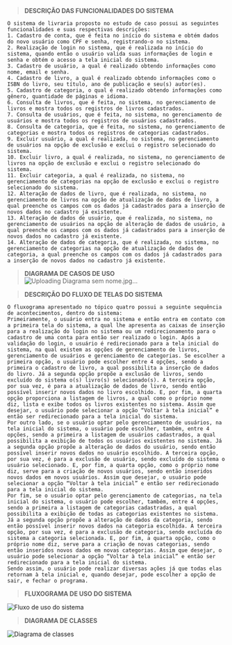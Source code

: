 > **DESCRIÇÃO DAS FUNCIONALIDADES DO SISTEMA**

    O sistema de livraria proposto no estudo de caso possui as seguintes funcionalidades e suas respectivas descrições:
    1. Cadastro de conta, que é feita no início do sistema e obtém dados do novo usuário como CPF e senha, registrando-o no sistema.
    2. Realização de login no sistema, que é realizada no início do sistema, quando então o usuário valida suas informações de login e senha e obtém o acesso a tela inicial do sistema.
    3. Cadastro de usuário, a qual é realizado obtendo informações como nome, email e senha.
    4. Cadastro de livro, a qual é realizado obtendo informações como o ISBN do livro, seu título, ano de publicação e seu(s) autor(es).
    5. Cadastro de categoria, o qual é realizado obtendo informações como gênero, quantidade de páginas e idioma.
    6. Consulta de livros, que é feita, no sistema, no gerenciamento de livros e mostra todos os registros de livros cadastrados.
    7. Consulta de usuários, que é feita, no sistema, no gerenciamento de usuários e mostra todos os registros de usuários cadastrados.
    8. Consulta de categoria, que é feita, no sistema, no gerenciamento de categorias e mostra todos os registros de categorias cadastrados.
    9. Excluir usuário, a qual é realizada, no sistema, no gerenciamento de usuários na opção de exclusão e exclui o registro selecionado do sistema.
    10. Excluir livro, a qual é realizada, no sistema, no gerenciamento de livros na opção de exclusão e exclui o registro selecionado do sistema.
    11. Excluir categoria, a qual é realizada, no sistema, no gerenciamento de categorias na opção de exclusão e exclui o registro selecionado do sistema.
    12. Alteração de dados de livro, que é realizada, no sistema, no gerenciamento de livros na opção de atualização de dados de livro, a qual preenche os campos com os dados já cadastrados para a inserção de novos dados no cadastro já existente.
    13. Alteração de dados de usuário, que é realizada, no sistema, no gerenciamento de usuários na opção de alteração de dados de usuário, a qual preenche os campos com os dados já cadastrados para a inserção de novos dados no cadastro já existente.
    14. Alteração de dados de categoria, que é realizada, no sistema, no gerenciamento de categorias na opção de atualização de dados de categoria, a qual preenche os campos com os dados já cadastrados para a inserção de novos dados no cadastro já existente.


> **DIAGRAMA DE CASOS DE USO**
![Uploading Diagrama sem nome.jpg…]()



> **DESCRIÇÃO DO FLUXO DE TELAS DO SISTEMA**

    O fluxograma apresentado no tópico quatro possui a seguinte sequência de acontecimentos, dentro do sistema:
    Primeiramente, o usuário entra no sistema e então entra em contato com a primeira tela do sistema, a qual lhe apresenta as caixas de inserção para a realização do login no sistema ou um redirecionamento para o cadastro de uma conta para então ser realizado o login. Após a validação do login, o usuário é redirecionado para a tela inicial do sistema, na qual existem as opções de gerenciamento de livros, gerenciamento de usuários e gerenciamento de categorias. Se escolher a primeira opção, o usuário pode escolher entre 4 opções, sendo a primeira o cadastro de livro, a qual possibilita a inserção de dados do livro. Já a segunda opção propõe a exclusão de livros, sendo excluído do sistema o(s) livro(s) selecionado(s). A terceira opção, por sua vez, é para a atualização de dados de livro, sendo então possível inserir novos dados no livro escolhido. E, por fim, a quarta opção proporciona a listagem de livros, a qual como o próprio nome diz, lista e exibe todos os livros existentes no sistema. Assim que desejar, o usuário pode selecionar a opção “Voltar à tela inicial” e então ser redirecionado para a tela inicial do sistema.
    Por outro lado, se o usuário optar pelo gerenciamento de usuários, na tela inicial do sistema, o usuário pode escolher, também, entre 4 opções, sendo a primeira a listagem de usuários cadastrados, a qual possibilita a exibição de todos os usuários existentes no sistema. Já a segunda opção propõe a alteração de dados do usuário, sendo então possível inserir novos dados no usuário escolhido. A terceira opção, por sua vez, é para a exclusão de usuário, sendo excluído do sistema o usuário selecionado. E, por fim, a quarta opção, como o próprio nome diz, serve para a criação de novos usuários, sendo então inseridos novos dados em novos usuários. Assim que desejar, o usuário pode selecionar a opção “Voltar à tela inicial” e então ser redirecionado para a tela inicial do sistema.
    Por fim, se o usuário optar pelo gerenciamento de categorias, na tela inicial do sistema, o usuário pode escolher, também, entre 4 opções, sendo a primeira a listagem de categorias cadastradas, a qual possibilita a exibição de todas as categorias existentes no sistema. Já a segunda opção propõe a alteração de dados da categoria, sendo então possível inserir novos dados na categoria escolhida. A terceira opção, por sua vez, é para a exclusão de categoria, sendo excluída do sistema a categoria selecionada. E, por fim, a quarta opção, como o próprio nome diz, serve para a criação de novas categorias, sendo então inseridos novos dados em novas categorias. Assim que desejar, o usuário pode selecionar a opção “Voltar à tela inicial” e então ser redirecionado para a tela inicial do sistema.
    Sendo assim, o usuário pode realizar diversas ações já que todas elas retornam à tela inicial e, quando desejar, pode escolher a opção de sair, e fechar o programa.


> **FLUXOGRAMA DE USO DO SISTEMA**

  ![Fluxo de uso do sistema](https://github.com/andrieli31/estudo-de-caso-livraria/assets/95760996/5afd6104-6fb1-4522-88dc-6021c8559d9a)

> **DIAGRAMA DE CLASSES**

  ![Diagrama de classes](https://github.com/andrieli31/estudo-de-caso-livraria/assets/95760996/2c142d2b-b1fe-4d16-9826-7f6c40d1c0d5)
